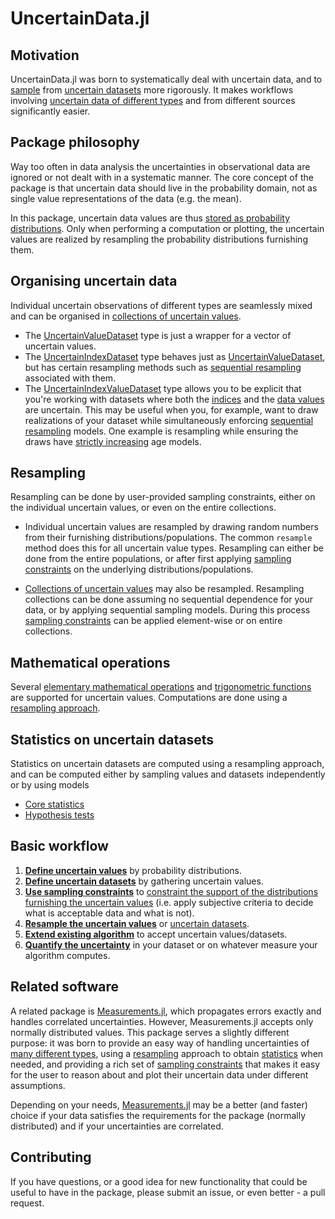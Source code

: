 # UncertainData.jl

## Motivation

UncertainData.jl was born to systematically deal with uncertain data, and to 
[sample](resampling/resampling_overview.md) from 
[uncertain datasets](uncertain_datasets/uncertain_datasets_overview.md) more rigorously. 
It makes workflows involving 
[uncertain data of different types](uncertain_values/uncertainvalues_overview.md) 
and from different sources significantly easier. 

## Package philosophy

Way too often in data analysis the uncertainties in observational data are ignored or not 
dealt with in a systematic manner. The core concept of the package is that uncertain data 
should live in the probability domain, not as single value representations of the data 
(e.g. the mean).

In this package, uncertain data values are thus 
[stored as probability distributions](uncertain_values/uncertainvalues_overview.md). 
Only when performing a computation or plotting, the uncertain values are realized by 
resampling the probability distributions furnishing them.

## Organising uncertain data

Individual uncertain observations of different types are seamlessly mixed and can
be organised in [collections of uncertain values](uncertain_datasets/uncertain_datasets_overview.md).

- The [UncertainValueDataset](uncertain_datasets/uncertain_value_dataset.md) type is 
    just a wrapper for a vector of uncertain values.
- The [UncertainIndexDataset](uncertain_datasets/uncertain_index_dataset.md) type 
    behaves just as [UncertainValueDataset](uncertain_datasets/uncertain_value_dataset.md), but has certain resampling methods such as [sequential resampling](resampling/sequential/resampling_uncertaindatasets_sequential) associated with them.
- The [UncertainIndexValueDataset](uncertain_datasets/uncertain_indexvalue_dataset.md) 
    type allows you to be explicit that you're working with datasets where both the 
    [indices](uncertain_datasets/uncertain_index_dataset.md) and the 
    [data values](uncertain_datasets/uncertain_value_dataset.md) are uncertain. 
    This may be useful when you, for example, want to draw realizations of your 
    dataset while simultaneously enforcing 
    [sequential resampling](resampling/sequential/resampling_uncertaindatasets_sequential.md) 
    models. One example is resampling while ensuring the draws have 
    [strictly increasing](resampling/sequential/resampling_indexvalue_sequential.md) 
    age models.

## Resampling

Resampling can be done by user-provided sampling constraints, either on the individual uncertain values, or even on the entire collections.

- Individual uncertain values are resampled by drawing random numbers from their furnishing     distributions/populations. The common `resample` method does this for all uncertain value
types. Resampling can either be done from the entire populations, or after first applying
[sampling constraints](sampling_constraints/available_constraints.md) on the underlying distributions/populations.

- [Collections of uncertain values](uncertain_datasets/uncertain_datasets_overview.md) may also be resampled. Resampling collections can be done assuming no sequential dependence for your data, or by applying sequential sampling models. During this process [sampling constraints](sampling_constraints/available_constraints.md) can be applied element-wise or on entire collections.

## Mathematical operations

Several [elementary mathematical operations](mathematics/elementary_operations.md) and 
[trigonometric functions](mathematics/trig_functions.md) are supported 
for uncertain values. Computations are done using a 
[resampling approach](resampling/resampling_overview).

## Statistics on uncertain datasets

Statistics on uncertain datasets are computed using a resampling approach, and can be 
computed either by sampling values and datasets independently or by using models

- [Core statistics](uncertain_statistics/core_stats/core_statistics.md)
- [Hypothesis tests](uncertain_statistics/hypothesistests/hypothesis_tests_overview.md)

## Basic workflow

1. [**Define uncertain values**](uncertain_values/uncertainvalues_overview.md) by probability distributions.
2. [**Define uncertain datasets**](uncertain_datasets/uncertain_datasets_overview.md) by gathering uncertain values.
3. [**Use sampling constraints**](sampling_constraints/available_constraints.md) to [constraint the support of the distributions furnishing the uncertain values](sampling_constraints/constrain_uncertain_values.md) (i.e. apply subjective criteria to decide what is acceptable data and what is not).
4. [**Resample the uncertain values**](resampling/resampling_uncertain_values.md) or [uncertain datasets](resampling/resampling_uncertain_values.md).
5. [**Extend existing algorithm**](implementing_algorithms_for_uncertaindata.md) to accept uncertain values/datasets.
6. [**Quantify the uncertainty**](uncertain_statistics/core_stats/core_statistics.md) in your dataset or on whatever measure your algorithm computes.

## Related software

A related package is [Measurements.jl](https://github.com/JuliaPhysics/Measurements.jl),
which propagates errors exactly and handles correlated uncertainties. However, 
Measurements.jl accepts only normally distributed values. This package serves a slightly 
different purpose: it was born to provide an easy way of handling uncertainties of 
[many different types](uncertain_values/uncertainvalues_overview.md), 
using a [resampling](resampling/resampling_overview.md) approach to obtain 
[statistics](uncertain_statistics/core_stats/core_statistics.md)
when needed, and providing a rich set of 
[sampling constraints](sampling_constraints/available_constraints.md) that makes it easy 
for the user to reason about and plot their uncertain data under different assumptions.

Depending on your needs, [Measurements.jl](https://github.com/JuliaPhysics/Measurements.jl) 
may be a better (and faster) choice if your data satisfies the requirements for the package 
(normally distributed) and if your uncertainties are correlated.

## Contributing

If you have questions, or a good idea for new functionality that could be useful to have in 
the package, please submit an issue, or even better - a pull request.